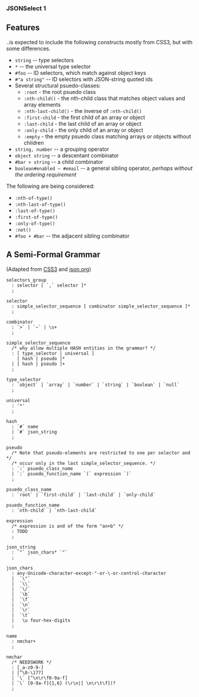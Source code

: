 ### JSONSelect 1

## Features

..is expected to include the following constructs mostly from CSS3,
but with some differences.

  * `string` -- type selectors
  * `*` -- the universal type selector
  * `#foo` -- ID selectors, which match against object keys  
  * `#"a string"` -- ID selectors with JSON-string quoted ids
  * Several structural psuedo-classes:
    * `:root` - the root psuedo class
    * `:nth-child()` - the nth-child class that matches object
      values and array elements
    * `:nth-last-child()` - the inverse of `:nth-child()`
    * `:first-child` - the first child of an array or object
    * `:last-child` - the last child of an array or object    
    * `:only-child` - the only child of an array or object    
    * `:empty` - the empty psuedo class matching arrays or objects
      without children
  * `string, number` -- a grouping operator
  * `object string` -- a descentant combinator
  * `#bar > string` -- a child combinator
  * `boolean#enabled ~ #email` -- a general sibling operator,
    *perhaps without the ordering requirement*

The following are being considered:

  * `:nth-of-type()`
  * `:nth-last-of-type()`
  * `:last-of-type()`
  * `:first-of-type()`
  * `:only-of-type()`
  * `:not()`
  * `#foo + #bar` -- the adjacent sibling combinator

## A Semi-Formal Grammar

(Adapted from [CSS3](http://www.w3.org/TR/css3-selectors/#descendant-combinators) and
 [json.org](http://json.org/))

    selectors_group
      : selector [ `,` selector ]*
      ;
    
    selector
      : simple_selector_sequence [ combinator simple_selector_sequence ]*
      ;
    
    combinator
      : `>` | `~` | \s+ 
      ;
    
    simple_selector_sequence
      /* why allow multiple HASH entities in the grammar? */
      : [ type_selector | universal ]
        [ hash | pseudo ]*
      | [ hash | pseudo ]+
      ;
    
    type_selector
      : `object` | `array` | `number` | `string` | `boolean` | `null`
      ;

    universal
      : '*'
      ;

    hash
      : `#` name
      | `#` json_string
      ;
    
    pseudo
      /* Note that pseudo-elements are restricted to one per selector and */
      /* occur only in the last simple_selector_sequence. */
      : `:` psuedo_class_name
      | `:` psuedo_function_name `(` expression `)`
      ;

    psuedo_class_name
      : `root` | `first-child` | `last-child` | `only-child`
    
    psuedo_function_name
      : `nth-child` | `nth-last-child`

    expression
      /* expression is and of the form "an+b" */
      : TODO
      ;

    json_string
      : `"` json_chars* `"`
      ;

    json_chars
      : any-Unicode-character-except-"-or-\-or-control-character
      |  `\"`
      |  `\\`
      |  `\/`
      |  `\b`
      |  `\f`
      |  `\n`
      |  `\r`
      |  `\t`
      |   \u four-hex-digits 
      ;

    name
      : nmchar+
      ;

    nmchar
      /* NEEDSWORK */
      : [_a-z0-9-]
      | [^\0-\177]
      | `\` [^\n\r\f0-9a-f]
      | `\` [0-9a-f]{1,6} (\r\n|[ \n\r\t\f])?
      ;
